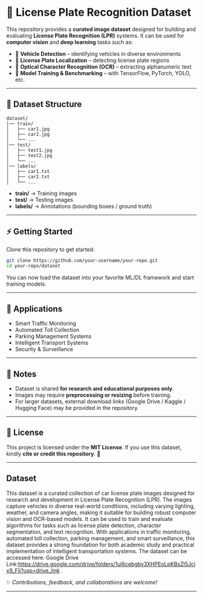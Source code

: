 # 🚀 License Plate Recognition Dataset

This repository provides a **curated image dataset** designed for building and evaluating **License Plate Recognition (LPR)** systems. It can be used for **computer vision** and **deep learning** tasks such as:

* 🚗 **Vehicle Detection** – identifying vehicles in diverse environments
* 🔲 **License Plate Localization** – detecting license plate regions
* 🔢 **Optical Character Recognition (OCR)** – extracting alphanumeric text
* 🤖 **Model Training & Benchmarking** – with TensorFlow, PyTorch, YOLO, etc.

---

## 📂 Dataset Structure

```
dataset/
│── train/
│   ├── car1.jpg
│   ├── car2.jpg
│   └── ...
│── test/
│   ├── test1.jpg
│   ├── test2.jpg
│   └── ...
│── labels/
│   ├── car1.txt
│   ├── car2.txt
│   └── ...
```

* **train/** → Training images
* **test/** → Testing images
* **labels/** → Annotations (bounding boxes / ground truth)

---

## ⚡ Getting Started

Clone this repository to get started:

```bash
git clone https://github.com/your-username/your-repo.git
cd your-repo/dataset
```

You can now load the dataset into your favorite ML/DL framework and start training models.

---

## 🎯 Applications

* Smart Traffic Monitoring
* Automated Toll Collection
* Parking Management Systems
* Intelligent Transport Systems
* Security & Surveillance

---

## 📌 Notes

* Dataset is shared **for research and educational purposes only**.
* Images may require **preprocessing or resizing** before training.
* For larger datasets, external download links (Google Drive / Kaggle / Hugging Face) may be provided in the repository.

---

## 📜 License

This project is licensed under the **MIT License**.
If you use this dataset, kindly **cite or credit this repository**. 🙌

---
## Dataset
This dataset is a curated collection of car license plate images designed for research and development in License Plate Recognition (LPR). The images capture vehicles in diverse real-world conditions, including varying lighting, weather, and camera angles, making it suitable for building robust computer vision and OCR-based models. It can be used to train and evaluate algorithms for tasks such as license plate detection, character segmentation, and text recognition. With applications in traffic monitoring, automated toll collection, parking management, and smart surveillance, this dataset provides a strong foundation for both academic study and practical implementation of intelligent transportation systems. The dataset can be accessed here: Google Drive Link:https://drive.google.com/drive/folders/1ul6cebgbv3XHPEoLpKBsZl5Jcjx9_FIi?usp=drive_link
.

✨ *Contributions, feedback, and collaborations are welcome!*

---
